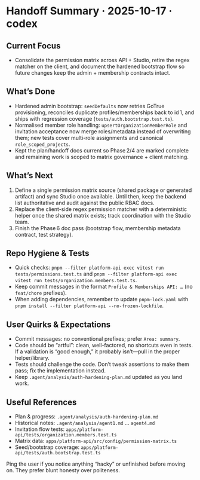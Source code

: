 # Handoff Summary · 2025-10-17 · codex

## Current Focus
- Consolidate the permission matrix across API + Studio, retire the regex matcher on the client, and document the hardened bootstrap flow so future changes keep the admin + membership contracts intact.

## What’s Done
- Hardened admin bootstrap: `seedDefaults` now retries GoTrue provisioning, reconciles duplicate profiles/memberships back to id 1, and ships with regression coverage (`tests/auth.bootstrap.test.ts`).
- Normalised member role handling: `upsertOrganizationMemberRole` and invitation acceptance now merge roles/metadata instead of overwriting them; new tests cover multi-role assignments and canonical `role_scoped_projects`.
- Kept the plan/handoff docs current so Phase 2/4 are marked complete and remaining work is scoped to matrix governance + client matching.

## What’s Next
1. Define a single permission matrix source (shared package or generated artifact) and sync Studio once available. Until then, keep the backend list authoritative and audit against the public RBAC docs.
2. Replace the client-side regex permission matcher with a deterministic helper once the shared matrix exists; track coordination with the Studio team.
3. Finish the Phase 6 doc pass (bootstrap flow, membership metadata contract, test strategy).

## Repo Hygiene & Tests
- Quick checks: `pnpm --filter platform-api exec vitest run tests/permissions.test.ts` and `pnpm --filter platform-api exec vitest run tests/organization.members.test.ts`.
- Keep commit messages in the format `Profile & Memberships API: …` (no `feat/chore` prefixes).
- When adding dependencies, remember to update `pnpm-lock.yaml` with `pnpm install --filter platform-api --no-frozen-lockfile`.

## User Quirks & Expectations
- Commit messages: no conventional prefixes; prefer `Area: summary`.
- Code should be “artful”: clean, well-factored, no shortcuts even in tests. If a validation is “good enough,” it probably isn’t—pull in the proper helper/library.
- Tests should challenge the code. Don’t tweak assertions to make them pass; fix the implementation instead.
- Keep `.agent/analysis/auth-hardening-plan.md` updated as you land work.

## Useful References
- Plan & progress: `.agent/analysis/auth-hardening-plan.md`
- Historical notes: `.agent/analysis/agent1.md` … `agent4.md`
- Invitation flow tests: `apps/platform-api/tests/organization.members.test.ts`
- Matrix data: `apps/platform-api/src/config/permission-matrix.ts`
- Seed/bootstrap coverage: `apps/platform-api/tests/auth.bootstrap.test.ts`

Ping the user if you notice anything “hacky” or unfinished before moving on. They prefer blunt honesty over politeness.
